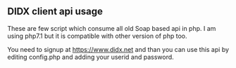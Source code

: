 ## DIDX client api usage
These are few script which consume all old Soap based api in php. I am using
php7.1 but it is compatible with other version of php too.

You need to signup at https://www.didx.net and than you can use this api by
editing config.php and adding your userid and password.



